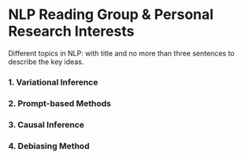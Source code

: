 # NLP Reading Group & Personal Research Interests

Different topics in NLP: with title and no more than three sentences to describe the key ideas.

### 1. Variational Inference


### 2. Prompt-based Methods



### 3. Causal Inference



### 4. Debiasing Method


